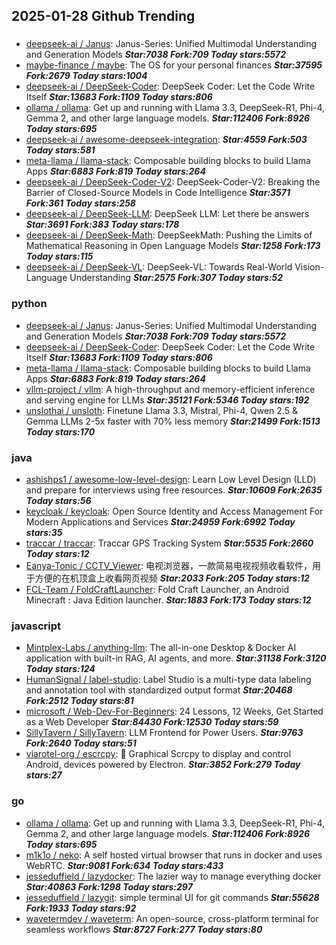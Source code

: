 ## 2025-01-28 Github Trending

### 
* [deepseek-ai / Janus](https://github.com/deepseek-ai/Janus): Janus-Series: Unified Multimodal Understanding and Generation Models ***Star:7038 Fork:709 Today stars:5572***
* [maybe-finance / maybe](https://github.com/maybe-finance/maybe): The OS for your personal finances ***Star:37595 Fork:2679 Today stars:1004***
* [deepseek-ai / DeepSeek-Coder](https://github.com/deepseek-ai/DeepSeek-Coder): DeepSeek Coder: Let the Code Write Itself ***Star:13683 Fork:1109 Today stars:806***
* [ollama / ollama](https://github.com/ollama/ollama): Get up and running with Llama 3.3, DeepSeek-R1, Phi-4, Gemma 2, and other large language models. ***Star:112406 Fork:8926 Today stars:695***
* [deepseek-ai / awesome-deepseek-integration](https://github.com/deepseek-ai/awesome-deepseek-integration):  ***Star:4559 Fork:503 Today stars:581***
* [meta-llama / llama-stack](https://github.com/meta-llama/llama-stack): Composable building blocks to build Llama Apps ***Star:6883 Fork:819 Today stars:264***
* [deepseek-ai / DeepSeek-Coder-V2](https://github.com/deepseek-ai/DeepSeek-Coder-V2): DeepSeek-Coder-V2: Breaking the Barrier of Closed-Source Models in Code Intelligence ***Star:3571 Fork:361 Today stars:258***
* [deepseek-ai / DeepSeek-LLM](https://github.com/deepseek-ai/DeepSeek-LLM): DeepSeek LLM: Let there be answers ***Star:3691 Fork:383 Today stars:178***
* [deepseek-ai / DeepSeek-Math](https://github.com/deepseek-ai/DeepSeek-Math): DeepSeekMath: Pushing the Limits of Mathematical Reasoning in Open Language Models ***Star:1258 Fork:173 Today stars:115***
* [deepseek-ai / DeepSeek-VL](https://github.com/deepseek-ai/DeepSeek-VL): DeepSeek-VL: Towards Real-World Vision-Language Understanding ***Star:2575 Fork:307 Today stars:52***

### python
* [deepseek-ai / Janus](https://github.com/deepseek-ai/Janus): Janus-Series: Unified Multimodal Understanding and Generation Models ***Star:7038 Fork:709 Today stars:5572***
* [deepseek-ai / DeepSeek-Coder](https://github.com/deepseek-ai/DeepSeek-Coder): DeepSeek Coder: Let the Code Write Itself ***Star:13683 Fork:1109 Today stars:806***
* [meta-llama / llama-stack](https://github.com/meta-llama/llama-stack): Composable building blocks to build Llama Apps ***Star:6883 Fork:819 Today stars:264***
* [vllm-project / vllm](https://github.com/vllm-project/vllm): A high-throughput and memory-efficient inference and serving engine for LLMs ***Star:35121 Fork:5346 Today stars:192***
* [unslothai / unsloth](https://github.com/unslothai/unsloth): Finetune Llama 3.3, Mistral, Phi-4, Qwen 2.5 & Gemma LLMs 2-5x faster with 70% less memory ***Star:21499 Fork:1513 Today stars:170***

### java
* [ashishps1 / awesome-low-level-design](https://github.com/ashishps1/awesome-low-level-design): Learn Low Level Design (LLD) and prepare for interviews using free resources. ***Star:10609 Fork:2635 Today stars:56***
* [keycloak / keycloak](https://github.com/keycloak/keycloak): Open Source Identity and Access Management For Modern Applications and Services ***Star:24959 Fork:6992 Today stars:35***
* [traccar / traccar](https://github.com/traccar/traccar): Traccar GPS Tracking System ***Star:5535 Fork:2660 Today stars:12***
* [Eanya-Tonic / CCTV_Viewer](https://github.com/Eanya-Tonic/CCTV_Viewer): 电视浏览器，一款简易电视视频收看软件，用于方便的在机顶盒上收看网页视频 ***Star:2033 Fork:205 Today stars:12***
* [FCL-Team / FoldCraftLauncher](https://github.com/FCL-Team/FoldCraftLauncher): Fold Craft Launcher, an Android Minecraft : Java Edition launcher. ***Star:1883 Fork:173 Today stars:12***

### javascript
* [Mintplex-Labs / anything-llm](https://github.com/Mintplex-Labs/anything-llm): The all-in-one Desktop & Docker AI application with built-in RAG, AI agents, and more. ***Star:31138 Fork:3120 Today stars:124***
* [HumanSignal / label-studio](https://github.com/HumanSignal/label-studio): Label Studio is a multi-type data labeling and annotation tool with standardized output format ***Star:20468 Fork:2512 Today stars:81***
* [microsoft / Web-Dev-For-Beginners](https://github.com/microsoft/Web-Dev-For-Beginners): 24 Lessons, 12 Weeks, Get Started as a Web Developer ***Star:84430 Fork:12530 Today stars:59***
* [SillyTavern / SillyTavern](https://github.com/SillyTavern/SillyTavern): LLM Frontend for Power Users. ***Star:9763 Fork:2640 Today stars:51***
* [viarotel-org / escrcpy](https://github.com/viarotel-org/escrcpy): 📱 Graphical Scrcpy to display and control Android, devices powered by Electron. ***Star:3852 Fork:279 Today stars:27***

### go
* [ollama / ollama](https://github.com/ollama/ollama): Get up and running with Llama 3.3, DeepSeek-R1, Phi-4, Gemma 2, and other large language models. ***Star:112406 Fork:8926 Today stars:695***
* [m1k1o / neko](https://github.com/m1k1o/neko): A self hosted virtual browser that runs in docker and uses WebRTC. ***Star:9081 Fork:634 Today stars:433***
* [jesseduffield / lazydocker](https://github.com/jesseduffield/lazydocker): The lazier way to manage everything docker ***Star:40863 Fork:1298 Today stars:297***
* [jesseduffield / lazygit](https://github.com/jesseduffield/lazygit): simple terminal UI for git commands ***Star:55628 Fork:1933 Today stars:92***
* [wavetermdev / waveterm](https://github.com/wavetermdev/waveterm): An open-source, cross-platform terminal for seamless workflows ***Star:8727 Fork:277 Today stars:80***
